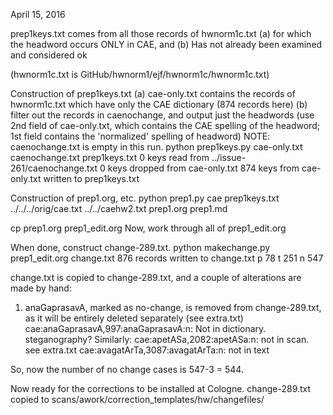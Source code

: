 April 15, 2016

prep1keys.txt comes from all those records of hwnorm1c.txt 
(a) for which the headword occurs ONLY in CAE, and
(b) Has not already been examined and considered ok  

(hwnorm1c.txt is GitHub/hwnorm1/ejf/hwnorm1c/hwnorm1c.txt)

Construction of prep1keys.txt
(a) cae-only.txt contains the records of hwnorm1c.txt which have only
    the CAE dictionary  (874 records here)
(b) filter out the records in caenochange, and output just the headwords
   (use 2nd field of cae-only.txt, which contains the CAE spelling of the
    headword; 1st field contains the 'normalized' spelling of headword)
NOTE: caenochange.txt is empty in this run.
python prep1keys.py cae-only.txt caenochange.txt prep1keys.txt
  0 keys read from ../issue-261/caenochange.txt
  0 keys dropped from cae-only.txt
874 keys from cae-only.txt written to prep1keys.txt


Construction of prep1.org, etc.
python prep1.py cae prep1keys.txt ../../../orig/cae.txt ../../caehw2.txt prep1.org prep1.md

cp prep1.org prep1_edit.org
Now, work through all of prep1_edit.org

When done, construct change-289.txt.
python makechange.py prep1_edit.org change.txt
876 records written to change.txt
p 78
t 251
n 547

change.txt is copied to change-289.txt,
and a couple of alterations are made by hand:
1. anaGaprasavA, marked as no-change, is removed from change-289.txt,
   as it will be entirely deleted separately (see extra.txt)
cae:anaGaprasavA,997:anaGaprasavA:n: Not in dictionary. steganography?
Similarly:
cae:apetASa,2082:apetASa:n:  not in scan. see extra.txt
cae:avagatArTa,3087:avagatArTa:n:  not in text

So, now the number of no change cases is 547-3 = 544.

Now ready for the corrections to be installed at Cologne.
change-289.txt copied to 
scans/awork/correction_templates/hw/changefiles/